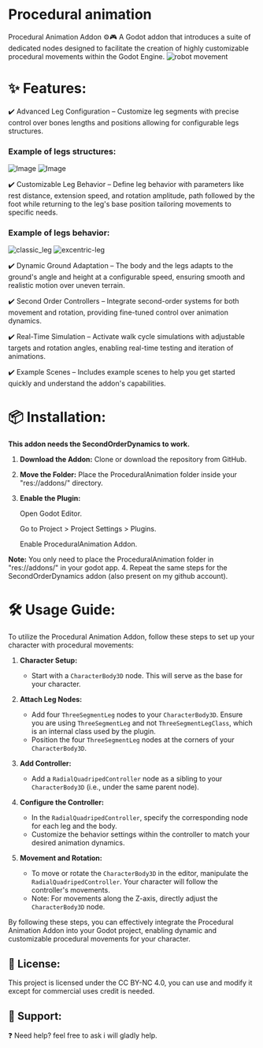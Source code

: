 # Procedural animation

Procedural Animation Addon ⚙️🎮 A Godot addon that introduces a suite of dedicated nodes designed to facilitate the creation of highly customizable procedural movements within the Godot Engine.
![robot movement](https://github.com/user-attachments/assets/acbd62a2-9462-43af-9b7b-72059f442403)

# ✨ Features:

✔️ Advanced Leg Configuration – Customize leg segments with precise control over bones lengths and positions allowing for configurable legs structures.

### Example of legs structures:
![Image](https://github.com/user-attachments/assets/d3ce982e-b84b-4a66-bf46-49107394cf63)
![Image](https://github.com/user-attachments/assets/dee9d038-c515-40ca-8adc-d0af70c6f595)


✔️ Customizable Leg Behavior – Define leg behavior with parameters like rest distance, extension speed, and rotation amplitude, 
path followed by the foot while returning to the leg's base position tailoring movements to specific needs.
### Example of legs behavior:
![classic_leg](https://github.com/user-attachments/assets/8429c5b8-2d32-4442-b2e8-430fa53f3e71)
![excentric-leg](https://github.com/user-attachments/assets/a78b27c6-3312-4db4-89a0-b1235f0fc74d)

✔️ Dynamic Ground Adaptation – The body and the legs adapts to the ground's angle and height at a configurable speed, ensuring smooth and realistic motion over uneven terrain.

✔️ Second Order Controllers – Integrate second-order systems for both movement and rotation, providing fine-tuned control over animation dynamics.

✔️ Real-Time Simulation – Activate walk cycle simulations with adjustable targets and rotation angles, enabling real-time testing and iteration of animations.

✔️ Example Scenes – Includes example scenes to help you get started quickly and understand the addon's capabilities.

# 📦 Installation:

**This addon needs the SecondOrderDynamics to work.**

1. **Download the Addon:** Clone or download the repository from GitHub.
2. **Move the Folder:** Place the ProceduralAnimation folder inside your "res://addons/" directory.
3. **Enable the Plugin:**

    Open Godot Editor.
   
    Go to Project > Project Settings > Plugins.
   
    Enable ProceduralAnimation Addon.

**Note:** You only need to place the ProceduralAnimation folder in "res://addons/" in your godot app.
4. Repeat the same steps for the SecondOrderDynamics addon (also present on my github account).


# 🛠️ Usage Guide:
To utilize the Procedural Animation Addon, follow these steps to set up your character with procedural movements:

1. **Character Setup:**
   - Start with a `CharacterBody3D` node. This will serve as the base for your character.

2. **Attach Leg Nodes:**
   - Add four `ThreeSegmentLeg` nodes to your `CharacterBody3D`. Ensure you are using `ThreeSegmentLeg` and not `ThreeSegmentLegClass`, which is an internal class used by the plugin.
   - Position the four `ThreeSegmentLeg` nodes at the corners of your `CharacterBody3D`.

3. **Add Controller:**
   - Add a `RadialQuadripedController` node as a sibling to your `CharacterBody3D` (i.e., under the same parent node).

4. **Configure the Controller:**
   - In the `RadialQuadripedController`, specify the corresponding node for each leg and the body.
   - Customize the behavior settings within the controller to match your desired animation dynamics.

5. **Movement and Rotation:**
   - To move or rotate the `CharacterBody3D` in the editor, manipulate the `RadialQuadripedController`. Your character will follow the controller's movements.
   - Note: For movements along the Z-axis, directly adjust the `CharacterBody3D` node.

By following these steps, you can effectively integrate the Procedural Animation Addon into your Godot project, enabling dynamic and customizable procedural movements for your character.

## 📝 License:

This project is licensed under the CC BY-NC 4.0, you can use and modify it except for commercial uses credit is needed. 

## 🌟 Support:

❓ Need help? feel free to ask i will gladly help.





